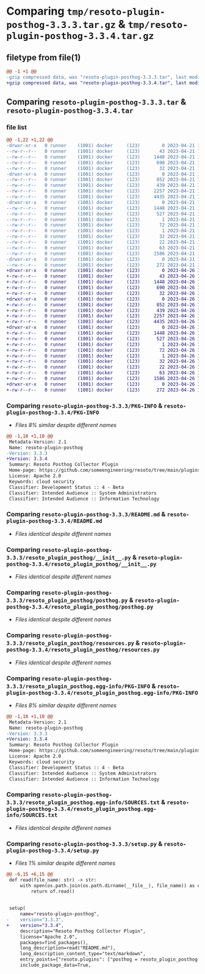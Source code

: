 # Comparing `tmp/resoto-plugin-posthog-3.3.3.tar.gz` & `tmp/resoto-plugin-posthog-3.3.4.tar.gz`

## filetype from file(1)

```diff
@@ -1 +1 @@
-gzip compressed data, was "resoto-plugin-posthog-3.3.3.tar", last modified: Fri Apr 21 14:36:30 2023, max compression
+gzip compressed data, was "resoto-plugin-posthog-3.3.4.tar", last modified: Wed Apr 26 16:51:15 2023, max compression
```

## Comparing `resoto-plugin-posthog-3.3.3.tar` & `resoto-plugin-posthog-3.3.4.tar`

### file list

```diff
@@ -1,22 +1,22 @@
-drwxr-xr-x   0 runner    (1001) docker     (123)        0 2023-04-21 14:36:30.929604 resoto-plugin-posthog-3.3.3/
--rw-r--r--   0 runner    (1001) docker     (123)       43 2023-04-21 14:34:33.000000 resoto-plugin-posthog-3.3.3/MANIFEST.in
--rw-r--r--   0 runner    (1001) docker     (123)     1448 2023-04-21 14:36:30.929604 resoto-plugin-posthog-3.3.3/PKG-INFO
--rw-r--r--   0 runner    (1001) docker     (123)      690 2023-04-21 14:34:33.000000 resoto-plugin-posthog-3.3.3/README.md
--rw-r--r--   0 runner    (1001) docker     (123)       32 2023-04-21 14:34:33.000000 resoto-plugin-posthog-3.3.3/requirements.txt
-drwxr-xr-x   0 runner    (1001) docker     (123)        0 2023-04-21 14:36:30.929604 resoto-plugin-posthog-3.3.3/resoto_plugin_posthog/
--rw-r--r--   0 runner    (1001) docker     (123)      852 2023-04-21 14:34:33.000000 resoto-plugin-posthog-3.3.3/resoto_plugin_posthog/__init__.py
--rw-r--r--   0 runner    (1001) docker     (123)      439 2023-04-21 14:34:33.000000 resoto-plugin-posthog-3.3.3/resoto_plugin_posthog/config.py
--rw-r--r--   0 runner    (1001) docker     (123)     2257 2023-04-21 14:34:33.000000 resoto-plugin-posthog-3.3.3/resoto_plugin_posthog/posthog.py
--rw-r--r--   0 runner    (1001) docker     (123)     4435 2023-04-21 14:34:33.000000 resoto-plugin-posthog-3.3.3/resoto_plugin_posthog/resources.py
-drwxr-xr-x   0 runner    (1001) docker     (123)        0 2023-04-21 14:36:30.929604 resoto-plugin-posthog-3.3.3/resoto_plugin_posthog.egg-info/
--rw-r--r--   0 runner    (1001) docker     (123)     1448 2023-04-21 14:36:30.000000 resoto-plugin-posthog-3.3.3/resoto_plugin_posthog.egg-info/PKG-INFO
--rw-r--r--   0 runner    (1001) docker     (123)      527 2023-04-21 14:36:30.000000 resoto-plugin-posthog-3.3.3/resoto_plugin_posthog.egg-info/SOURCES.txt
--rw-r--r--   0 runner    (1001) docker     (123)        1 2023-04-21 14:36:30.000000 resoto-plugin-posthog-3.3.3/resoto_plugin_posthog.egg-info/dependency_links.txt
--rw-r--r--   0 runner    (1001) docker     (123)       72 2023-04-21 14:36:30.000000 resoto-plugin-posthog-3.3.3/resoto_plugin_posthog.egg-info/entry_points.txt
--rw-r--r--   0 runner    (1001) docker     (123)        1 2023-04-21 14:36:30.000000 resoto-plugin-posthog-3.3.3/resoto_plugin_posthog.egg-info/not-zip-safe
--rw-r--r--   0 runner    (1001) docker     (123)       32 2023-04-21 14:36:30.000000 resoto-plugin-posthog-3.3.3/resoto_plugin_posthog.egg-info/requires.txt
--rw-r--r--   0 runner    (1001) docker     (123)       22 2023-04-21 14:36:30.000000 resoto-plugin-posthog-3.3.3/resoto_plugin_posthog.egg-info/top_level.txt
--rw-r--r--   0 runner    (1001) docker     (123)       63 2023-04-21 14:36:30.929604 resoto-plugin-posthog-3.3.3/setup.cfg
--rw-r--r--   0 runner    (1001) docker     (123)     1586 2023-04-21 14:34:33.000000 resoto-plugin-posthog-3.3.3/setup.py
-drwxr-xr-x   0 runner    (1001) docker     (123)        0 2023-04-21 14:36:30.929604 resoto-plugin-posthog-3.3.3/test/
--rw-r--r--   0 runner    (1001) docker     (123)      272 2023-04-21 14:34:33.000000 resoto-plugin-posthog-3.3.3/test/test_config.py
+drwxr-xr-x   0 runner    (1001) docker     (123)        0 2023-04-26 16:51:15.920910 resoto-plugin-posthog-3.3.4/
+-rw-r--r--   0 runner    (1001) docker     (123)       43 2023-04-26 16:49:31.000000 resoto-plugin-posthog-3.3.4/MANIFEST.in
+-rw-r--r--   0 runner    (1001) docker     (123)     1448 2023-04-26 16:51:15.920910 resoto-plugin-posthog-3.3.4/PKG-INFO
+-rw-r--r--   0 runner    (1001) docker     (123)      690 2023-04-26 16:49:31.000000 resoto-plugin-posthog-3.3.4/README.md
+-rw-r--r--   0 runner    (1001) docker     (123)       32 2023-04-26 16:49:31.000000 resoto-plugin-posthog-3.3.4/requirements.txt
+drwxr-xr-x   0 runner    (1001) docker     (123)        0 2023-04-26 16:51:15.916909 resoto-plugin-posthog-3.3.4/resoto_plugin_posthog/
+-rw-r--r--   0 runner    (1001) docker     (123)      852 2023-04-26 16:49:31.000000 resoto-plugin-posthog-3.3.4/resoto_plugin_posthog/__init__.py
+-rw-r--r--   0 runner    (1001) docker     (123)      439 2023-04-26 16:49:31.000000 resoto-plugin-posthog-3.3.4/resoto_plugin_posthog/config.py
+-rw-r--r--   0 runner    (1001) docker     (123)     2257 2023-04-26 16:49:31.000000 resoto-plugin-posthog-3.3.4/resoto_plugin_posthog/posthog.py
+-rw-r--r--   0 runner    (1001) docker     (123)     4435 2023-04-26 16:49:31.000000 resoto-plugin-posthog-3.3.4/resoto_plugin_posthog/resources.py
+drwxr-xr-x   0 runner    (1001) docker     (123)        0 2023-04-26 16:51:15.920910 resoto-plugin-posthog-3.3.4/resoto_plugin_posthog.egg-info/
+-rw-r--r--   0 runner    (1001) docker     (123)     1448 2023-04-26 16:51:15.000000 resoto-plugin-posthog-3.3.4/resoto_plugin_posthog.egg-info/PKG-INFO
+-rw-r--r--   0 runner    (1001) docker     (123)      527 2023-04-26 16:51:15.000000 resoto-plugin-posthog-3.3.4/resoto_plugin_posthog.egg-info/SOURCES.txt
+-rw-r--r--   0 runner    (1001) docker     (123)        1 2023-04-26 16:51:15.000000 resoto-plugin-posthog-3.3.4/resoto_plugin_posthog.egg-info/dependency_links.txt
+-rw-r--r--   0 runner    (1001) docker     (123)       72 2023-04-26 16:51:15.000000 resoto-plugin-posthog-3.3.4/resoto_plugin_posthog.egg-info/entry_points.txt
+-rw-r--r--   0 runner    (1001) docker     (123)        1 2023-04-26 16:51:15.000000 resoto-plugin-posthog-3.3.4/resoto_plugin_posthog.egg-info/not-zip-safe
+-rw-r--r--   0 runner    (1001) docker     (123)       32 2023-04-26 16:51:15.000000 resoto-plugin-posthog-3.3.4/resoto_plugin_posthog.egg-info/requires.txt
+-rw-r--r--   0 runner    (1001) docker     (123)       22 2023-04-26 16:51:15.000000 resoto-plugin-posthog-3.3.4/resoto_plugin_posthog.egg-info/top_level.txt
+-rw-r--r--   0 runner    (1001) docker     (123)       63 2023-04-26 16:51:15.920910 resoto-plugin-posthog-3.3.4/setup.cfg
+-rw-r--r--   0 runner    (1001) docker     (123)     1586 2023-04-26 16:49:31.000000 resoto-plugin-posthog-3.3.4/setup.py
+drwxr-xr-x   0 runner    (1001) docker     (123)        0 2023-04-26 16:51:15.920910 resoto-plugin-posthog-3.3.4/test/
+-rw-r--r--   0 runner    (1001) docker     (123)      272 2023-04-26 16:49:31.000000 resoto-plugin-posthog-3.3.4/test/test_config.py
```

### Comparing `resoto-plugin-posthog-3.3.3/PKG-INFO` & `resoto-plugin-posthog-3.3.4/PKG-INFO`

 * *Files 8% similar despite different names*

```diff
@@ -1,10 +1,10 @@
 Metadata-Version: 2.1
 Name: resoto-plugin-posthog
-Version: 3.3.3
+Version: 3.3.4
 Summary: Resoto Posthog Collector Plugin
 Home-page: https://github.com/someengineering/resoto/tree/main/plugins/posthog
 License: Apache 2.0
 Keywords: cloud security
 Classifier: Development Status :: 4 - Beta
 Classifier: Intended Audience :: System Administrators
 Classifier: Intended Audience :: Information Technology
```

### Comparing `resoto-plugin-posthog-3.3.3/README.md` & `resoto-plugin-posthog-3.3.4/README.md`

 * *Files identical despite different names*

### Comparing `resoto-plugin-posthog-3.3.3/resoto_plugin_posthog/__init__.py` & `resoto-plugin-posthog-3.3.4/resoto_plugin_posthog/__init__.py`

 * *Files identical despite different names*

### Comparing `resoto-plugin-posthog-3.3.3/resoto_plugin_posthog/posthog.py` & `resoto-plugin-posthog-3.3.4/resoto_plugin_posthog/posthog.py`

 * *Files identical despite different names*

### Comparing `resoto-plugin-posthog-3.3.3/resoto_plugin_posthog/resources.py` & `resoto-plugin-posthog-3.3.4/resoto_plugin_posthog/resources.py`

 * *Files identical despite different names*

### Comparing `resoto-plugin-posthog-3.3.3/resoto_plugin_posthog.egg-info/PKG-INFO` & `resoto-plugin-posthog-3.3.4/resoto_plugin_posthog.egg-info/PKG-INFO`

 * *Files 8% similar despite different names*

```diff
@@ -1,10 +1,10 @@
 Metadata-Version: 2.1
 Name: resoto-plugin-posthog
-Version: 3.3.3
+Version: 3.3.4
 Summary: Resoto Posthog Collector Plugin
 Home-page: https://github.com/someengineering/resoto/tree/main/plugins/posthog
 License: Apache 2.0
 Keywords: cloud security
 Classifier: Development Status :: 4 - Beta
 Classifier: Intended Audience :: System Administrators
 Classifier: Intended Audience :: Information Technology
```

### Comparing `resoto-plugin-posthog-3.3.3/resoto_plugin_posthog.egg-info/SOURCES.txt` & `resoto-plugin-posthog-3.3.4/resoto_plugin_posthog.egg-info/SOURCES.txt`

 * *Files identical despite different names*

### Comparing `resoto-plugin-posthog-3.3.3/setup.py` & `resoto-plugin-posthog-3.3.4/setup.py`

 * *Files 1% similar despite different names*

```diff
@@ -6,15 +6,15 @@
 def read(file_name: str) -> str:
     with open(os.path.join(os.path.dirname(__file__), file_name)) as of:
         return of.read()
 
 
 setup(
     name="resoto-plugin-posthog",
-    version="3.3.3",
+    version="3.3.4",
     description="Resoto Posthog Collector Plugin",
     license="Apache 2.0",
     packages=find_packages(),
     long_description=read("README.md"),
     long_description_content_type="text/markdown",
     entry_points={"resoto.plugins": ["posthog = resoto_plugin_posthog:PosthogCollectorPlugin"]},
     include_package_data=True,
```

